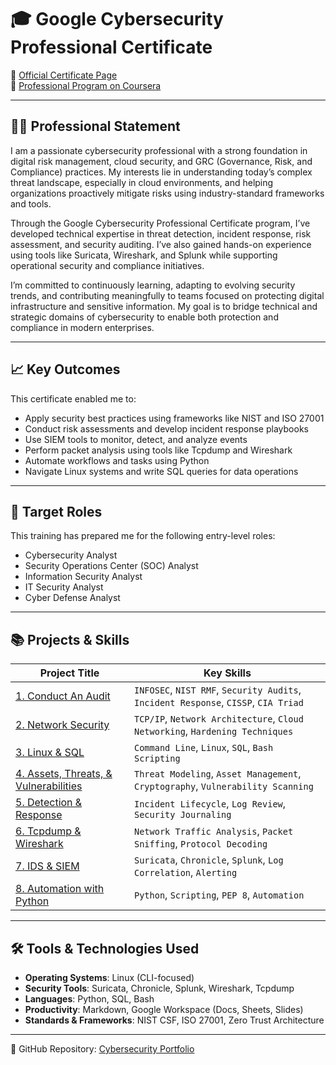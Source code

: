# 🎓 Google Cybersecurity Professional Certificate

📍 [Official Certificate Page](https://www.coursera.org/google-certificates/cybersecurity-certificate)  
📂 [Professional Program on Coursera](https://www.coursera.org/professional-certificates/google-cybersecurity)

---

## 🧑‍💻 Professional Statement

I am a passionate cybersecurity professional with a strong foundation in digital risk management, cloud security, and GRC (Governance, Risk, and Compliance) practices. My interests lie in understanding today’s complex threat landscape, especially in cloud environments, and helping organizations proactively mitigate risks using industry-standard frameworks and tools.

Through the Google Cybersecurity Professional Certificate program, I’ve developed technical expertise in threat detection, incident response, risk assessment, and security auditing. I’ve also gained hands-on experience using tools like Suricata, Wireshark, and Splunk while supporting operational security and compliance initiatives.

I’m committed to continuously learning, adapting to evolving security trends, and contributing meaningfully to teams focused on protecting digital infrastructure and sensitive information. My goal is to bridge technical and strategic domains of cybersecurity to enable both protection and compliance in modern enterprises.

---

## 📈 Key Outcomes

This certificate enabled me to:
- Apply security best practices using frameworks like NIST and ISO 27001
- Conduct risk assessments and develop incident response playbooks
- Use SIEM tools to monitor, detect, and analyze events
- Perform packet analysis using tools like Tcpdump and Wireshark
- Automate workflows and tasks using Python
- Navigate Linux systems and write SQL queries for data operations

---

## 💼 Target Roles

This training has prepared me for the following entry-level roles:
- Cybersecurity Analyst
- Security Operations Center (SOC) Analyst
- Information Security Analyst
- IT Security Analyst
- Cyber Defense Analyst

---

## 📚 Projects & Skills

| Project Title | Key Skills |
|--------------|------------|
| [1. Conduct An Audit](https://github.com/Pascal831/Cybersecurity-Foundation/tree/main/1.%20Conduct%20An%20Audit) | `INFOSEC`, `NIST RMF`, `Security Audits`, `Incident Response`, `CISSP`, `CIA Triad` |
| [2. Network Security](https://github.com/Pascal831/Cybersecurity-Foundation/tree/main/2.%20Network%20Security) | `TCP/IP`, `Network Architecture`, `Cloud Networking`, `Hardening Techniques` |
| [3. Linux & SQL](https://github.com/Pascal831/Cybersecurity-Foundation/tree/main/3.Linux%20%26%20SQL%20) | `Command Line`, `Linux`, `SQL`, `Bash Scripting` |
| [4. Assets, Threats, & Vulnerabilities](https://github.com/Pascal831/Cybersecurity-Foundation/tree/main/4.%20Assets%2C%20Threats%20%26%20Vulnerabilities) | `Threat Modeling`, `Asset Management`, `Cryptography`, `Vulnerability Scanning` |
| [5. Detection & Response](https://github.com/Pascal831/Cybersecurity-Foundation/tree/main/5.%20Detection%20%26%20Response) | `Incident Lifecycle`, `Log Review`, `Security Journaling` |
| [6. Tcpdump & Wireshark](https://github.com/Kwangsa19/Ketmanto-Cybersecurity-Portfolio/tree/main/6%20-%20Tcpdump%20%26%20Wireshark) | `Network Traffic Analysis`, `Packet Sniffing`, `Protocol Decoding` |
| [7. IDS & SIEM](https://github.com/Kwangsa19/Ketmanto-Cybersecurity-Portfolio/tree/main/7%20-%20IDS%20%26%20SIEM) | `Suricata`, `Chronicle`, `Splunk`, `Log Correlation`, `Alerting` |
| [8. Automation with Python](https://github.com/Kwangsa19/Ketmanto-Cybersecurity-Portfolio/tree/main/8%20-%20Automation%20with%20Python) | `Python`, `Scripting`, `PEP 8`, `Automation` |

---

## 🛠️ Tools & Technologies Used

- **Operating Systems**: Linux (CLI-focused)
- **Security Tools**: Suricata, Chronicle, Splunk, Wireshark, Tcpdump
- **Languages**: Python, SQL, Bash
- **Productivity**: Markdown, Google Workspace (Docs, Sheets, Slides)
- **Standards & Frameworks**: NIST CSF, ISO 27001, Zero Trust Architecture

---

🔗 GitHub Repository: [Cybersecurity Portfolio](https://github.com/Kwangsa19/Ketmanto-Cybersecurity-Portfolio)

